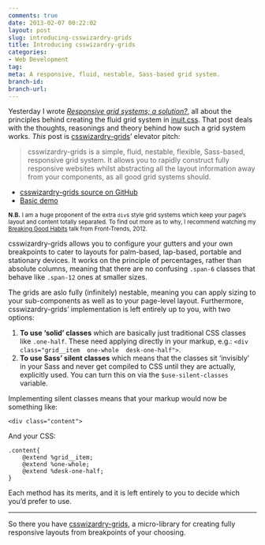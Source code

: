 ```yaml
---
comments: true
date: 2013-02-07 00:22:02
layout: post
slug: introducing-csswizardry-grids
title: Introducing csswizardry-grids
categories:
- Web Development
tag:
meta: A responsive, fluid, nestable, Sass-based grid system.
branch-id: 
branch-url: 
---
```


Yesterday I wrote <cite>[Responsive grid systems; a solution?](http://csswizardry.com/2013/02/responsive-grid-systems-a-solution/)</cite>,
all about the principles behind creating the fluid grid system in
[inuit.css](http://inuitcss.com). That post deals with the thoughts, reasonings
and theory behind how such a grid system works. _This_ post is
[csswizardry-grids](http://git.io/csswizardry-grids)’ elevator pitch:

> csswizardry-grids is a simple, fluid, nestable, flexible, Sass-based, responsive
> grid system. It allows you to rapidly construct fully responsive websites whilst
> abstracting all the layout information away from your components, as all good
> grid systems should.

* [csswizardry-grids source on GitHub](http://git.io/csswizardry-grids)
* [Basic demo](http://csswizardry.github.com/csswizardry-grids)

<small>**N.B.** I am a huge proponent of the extra `div`s style grid systems which keep
your page’s layout and content totally separated. To find out more as to why, I
recommend watching my [Breaking Good Habits](http://vimeo.com/44773888?t=20m25s)
talk from Front-Trends, 2012.</small>

csswizardry-grids allows you to configure your gutters and your own breakpoints
to cater to layouts for palm-based, lap-based, portable and stationary devices.
It works on the principle of percentages, rather than absolute columns, meaning
that there are no confusing `.span-6` classes that behave like `.span-12` ones
at smaller sizes.

The grids are aslo fully (infinitely) nestable, meaning you can apply sizing to
your sub-components as well as to your page-level layout. Furthermore,
csswizardry-grids’ implementation is left entirely up to you, with two options:

1. **To use ‘solid’ classes** which are basically just traditional CSS classes
   like `.one-half`. These need applying directly in your markup, e.g.:
   `<div class="grid__item  one-whole  desk-one-half">`.
2. **To use Sass’ silent classes** which means that the classes sit ‘invisibly’
   in your Sass and never get compiled to CSS until they are actually,
   explicitly used. You can turn this on via the `$use-silent-classes` variable.

Implementing silent classes means that your markup would now be something like:

    <div class="content">

And your CSS:

    .content{
        @extend %grid__item;
        @extend %one-whole;
        @extend %desk-one-half;
    }

Each method has its merits, and it is left entirely to you to decide which you’d
prefer to use.

---

So there you have [csswizardry-grids](http://git.io/csswizardry-grids), a
micro-library for creating fully responsive layouts from breakpoints of your
choosing.
